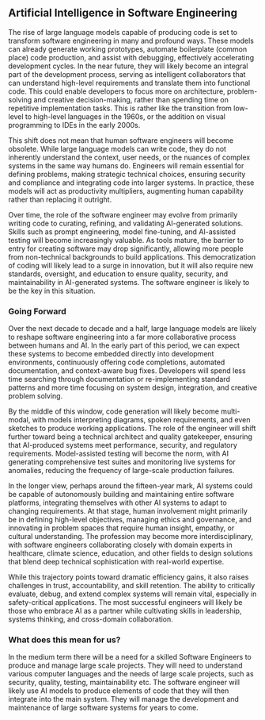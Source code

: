 ## Artificial Intelligence in Software Engineering
The rise of large language models capable of producing code is set to transform software engineering in many and profound ways. These models can already generate working prototypes, automate boilerplate (common place) code production, and assist with debugging, effectively accelerating development cycles. In the near future, they will likely become an integral part of the development process, serving as intelligent collaborators that can understand high-level requirements and translate them into functional code. This could enable developers to focus more on architecture, problem-solving and creative decision-making, rather than spending time on repetitive implementation tasks. This is rather like the transition from low-level to high-level languages in the 1960s, or the addition on visual programming to IDEs in the early 2000s.

This shift does not mean that human software engineers will become obsolete. While large language models can write code, they do not inherently understand the context, user needs, or the nuances of complex systems in the same way humans do. Engineers will remain essential for defining problems, making strategic technical choices, ensuring security and compliance and integrating code into larger systems. In practice, these models will act as productivity multipliers, augmenting human capability rather than replacing it outright.

Over time, the role of the software engineer may evolve from primarily writing code to curating, refining, and validating AI-generated solutions. Skills such as prompt engineering, model fine-tuning, and AI-assisted testing will become increasingly valuable. As tools mature, the barrier to entry for creating software may drop significantly, allowing more people from non-technical backgrounds to build applications. This democratization of coding will likely lead to a surge in innovation, but it will also require new standards, oversight, and education to ensure quality, security, and maintainability in AI-generated systems. The software engineer is likely to be the key in this situation.

### Going Forward
Over the next decade to decade and a half, large language models are likely to reshape software engineering into a far more collaborative process between humans and AI. In the early part of this period, we can expect these systems to become embedded directly into development environments, continuously offering code completions, automated documentation, and context-aware bug fixes. Developers will spend less time searching through documentation or re-implementing standard patterns and more time focusing on system design, integration, and creative problem solving.

By the middle of this window, code generation will likely become multi-modal, with models interpreting diagrams, spoken requirements, and even sketches to produce working applications. The role of the engineer will shift further toward being a technical architect and quality gatekeeper, ensuring that AI-produced systems meet performance, security, and regulatory requirements. Model-assisted testing will become the norm, with AI generating comprehensive test suites and monitoring live systems for anomalies, reducing the frequency of large-scale production failures.

In the longer view, perhaps around the fifteen-year mark, AI systems could be capable of autonomously building and maintaining entire software platforms, integrating themselves with other AI systems to adapt to changing requirements. At that stage, human involvement might primarily be in defining high-level objectives, managing ethics and governance, and innovating in problem spaces that require human insight, empathy, or cultural understanding. The profession may become more interdisciplinary, with software engineers collaborating closely with domain experts in healthcare, climate science, education, and other fields to design solutions that blend deep technical sophistication with real-world expertise.

While this trajectory points toward dramatic efficiency gains, it also raises challenges in trust, accountability, and skill retention. The ability to critically evaluate, debug, and extend complex systems will remain vital, especially in safety-critical applications. The most successful engineers will likely be those who embrace AI as a partner while cultivating skills in leadership, systems thinking, and cross-domain collaboration.

### What does this mean for us?
In the medium term there will be a need for a skilled Software Engineers to produce and manage large scale projects. They will need to understand various computer languages and the needs of large scale projects, such as security, quality, testing, maintainability etc. The software engineer will likely use AI models to produce elements of code that they will then integrate into the main system. They will manage the development and maintenance of large software systems for years to come.

